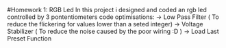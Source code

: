 #Homework 1:
RGB Led
In this project i designed and coded an rgb led controlled by 3 pontentiometers
code optimisations:
-> Low Pass Filter ( To reduce the flickering for values lower than a seted integer)
-> Voltage Stabilizer ( To reduce the noise caused by the poor wiring :D )
-> Load Last Preset Function
